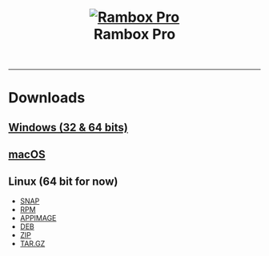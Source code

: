 <h1 align="center">
  <br>
  <a href="http://rambox.pro"><img src="https://new.rambox.pro/images/logo/256x256.png" alt="Rambox Pro"></a>
  <br>
  Rambox Pro
  <br>
  <br>
</h1>
<hr />

# Downloads

## [Windows (32 & 64 bits)](https://github.com/ramboxapp/download/releases/download/latest/RamboxPro-1.0.0-win.exe)
## [macOS](https://github.com/ramboxapp/download/releases/download/latest/RamboxPro-1.0.0-mac.dmg)
## Linux (64 bit for now)
- [SNAP](https://github.com/ramboxapp/download/releases/download/latest/RamboxPro-1.0.0-linux-x64.snap)
- [RPM](https://github.com/ramboxapp/download/releases/download/latest/RamboxPro-1.0.0-linux-x64.rpm)
- [APPIMAGE](https://github.com/ramboxapp/download/releases/download/latest/RamboxPro-1.0.0-linux-x64.AppImage)
- [DEB](https://github.com/ramboxapp/download/releases/download/latest/RamboxPro-1.0.0-linux-x64.deb)
- [ZIP](https://github.com/ramboxapp/download/releases/download/latest/RamboxPro-1.0.0-linux-x64.zip)
- [TAR.GZ](https://github.com/ramboxapp/download/releases/download/latest/RamboxPro-1.0.0-linux-x64.tar.gz)
